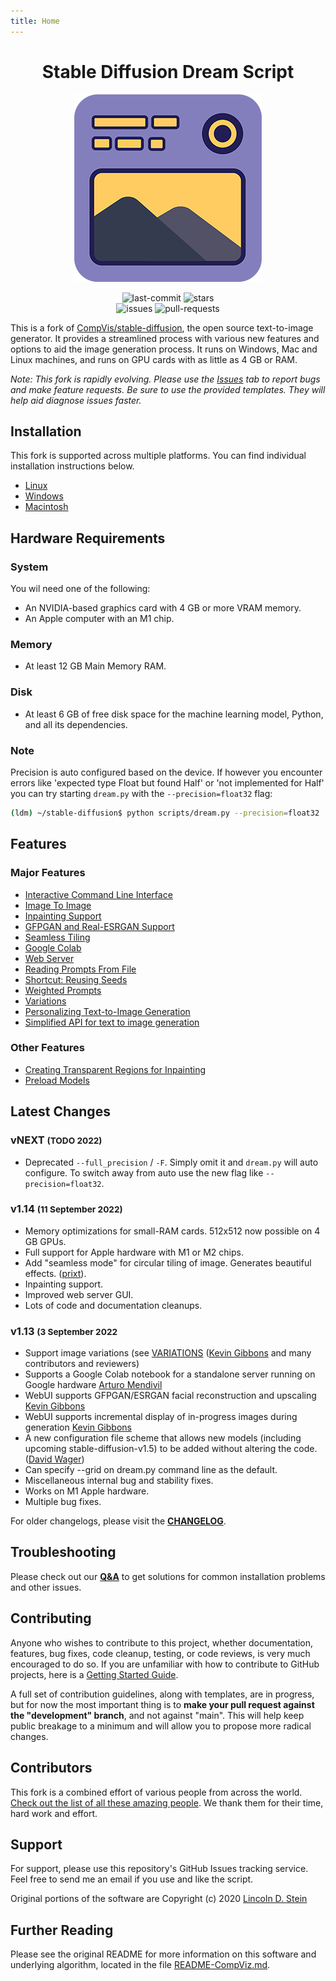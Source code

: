 ```yaml
---
title: Home
---
```


<!--
  The Docs you find here (/docs/*) are built and deployed via mkdocs. If you want to do so from local it is pretty strait forward:

  ```bash
  pip install -r requirements-mkdocs.txt
  mkdocs serve -a localhost:8080
  ```
-->

<h1 align='center'><b>Stable Diffusion Dream Script</b></h1>

<p align='center'>
<img src="./assets/logo.png"/>
</p>

<p align="center">
    <img src="https://img.shields.io/github/last-commit/lstein/stable-diffusion?logo=Python&logoColor=green&style=for-the-badge" alt="last-commit"/>
    <img src="https://img.shields.io/github/stars/lstein/stable-diffusion?logo=GitHub&style=for-the-badge" alt="stars"/>
    <br>
    <img src="https://img.shields.io/github/issues/lstein/stable-diffusion?logo=GitHub&style=for-the-badge" alt="issues"/>
    <img src="https://img.shields.io/github/issues-pr/lstein/stable-diffusion?logo=GitHub&style=for-the-badge" alt="pull-requests"/>
</p>

This is a fork of [CompVis/stable-diffusion](https://github.com/CompVis/stable-diffusion), the open
source text-to-image generator. It provides a streamlined process with various new features and
options to aid the image generation process. It runs on Windows, Mac and Linux machines, and runs on
GPU cards with as little as 4 GB or RAM.

_Note: This fork is rapidly evolving. Please use the
[Issues](https://github.com/lstein/stable-diffusion/issues) tab to report bugs and make feature
requests. Be sure to use the provided templates. They will help aid diagnose issues faster._

## Installation

This fork is supported across multiple platforms. You can find individual installation instructions
below.

- [Linux](installation/INSTALL_LINUX.md)
- [Windows](installation/INSTALL_WINDOWS.md)
- [Macintosh](installation/INSTALL_MAC.md)

## Hardware Requirements

### System

You wil need one of the following:

- An NVIDIA-based graphics card with 4 GB or more VRAM memory.
- An Apple computer with an M1 chip.

### Memory

- At least 12 GB Main Memory RAM.

### Disk

- At least 6 GB of free disk space for the machine learning model, Python, and all its dependencies.

### Note

Precision is auto configured based on the device. If however you encounter
errors like 'expected type Float but found Half' or 'not implemented for Half'
you can try starting `dream.py` with the `--precision=float32` flag:

```bash
(ldm) ~/stable-diffusion$ python scripts/dream.py --precision=float32
```

## Features

### Major Features

- [Interactive Command Line Interface](features/CLI.md)
- [Image To Image](features/IMG2IMG.md)
- [Inpainting Support](features/INPAINTING.md)
- [GFPGAN and Real-ESRGAN Support](features/UPSCALE.md)
- [Seamless Tiling](features/OTHER.md#seamless-tiling)
- [Google Colab](features/OTHER.md#google-colab)
- [Web Server](features/WEB.md)
- [Reading Prompts From File](features/OTHER.md#reading-prompts-from-a-file)
- [Shortcut: Reusing Seeds](features/OTHER.md#shortcuts-reusing-seeds)
- [Weighted Prompts](features/OTHER.md#weighted-prompts)
- [Variations](features/VARIATIONS.md)
- [Personalizing Text-to-Image Generation](features/TEXTUAL_INVERSION.md)
- [Simplified API for text to image generation](features/OTHER.md#simplified-api)

### Other Features

- [Creating Transparent Regions for Inpainting](features/INPAINTING.md#creating-transparent-regions-for-inpainting)
- [Preload Models](features/OTHER.md#preload-models)

## Latest Changes

### vNEXT <small>(TODO 2022)</small>

  - Deprecated `--full_precision` / `-F`. Simply omit it and `dream.py` will auto
    configure. To switch away from auto use the new flag like `--precision=float32`.

### v1.14 <small>(11 September 2022)</small>

- Memory optimizations for small-RAM cards. 512x512 now possible on 4 GB GPUs.
- Full support for Apple hardware with M1 or M2 chips.
- Add "seamless mode" for circular tiling of image. Generates beautiful effects.
  ([prixt](https://github.com/prixt)).
- Inpainting support.
- Improved web server GUI.
- Lots of code and documentation cleanups.

### v1.13 <small>(3 September 2022</small>

- Support image variations (see [VARIATIONS](features/VARIATIONS.md)
  ([Kevin Gibbons](https://github.com/bakkot) and many contributors and reviewers)
- Supports a Google Colab notebook for a standalone server running on Google hardware
  [Arturo Mendivil](https://github.com/artmen1516)
- WebUI supports GFPGAN/ESRGAN facial reconstruction and upscaling
  [Kevin Gibbons](https://github.com/bakkot)
- WebUI supports incremental display of in-progress images during generation
  [Kevin Gibbons](https://github.com/bakkot)
- A new configuration file scheme that allows new models (including upcoming stable-diffusion-v1.5)
  to be added without altering the code. ([David Wager](https://github.com/maddavid12))
- Can specify --grid on dream.py command line as the default.
- Miscellaneous internal bug and stability fixes.
- Works on M1 Apple hardware.
- Multiple bug fixes.

For older changelogs, please visit the **[CHANGELOG](features/CHANGELOG.md)**.

## Troubleshooting

Please check out our **[Q&A](help/TROUBLESHOOT.md)** to get solutions for common installation
problems and other issues.

## Contributing

Anyone who wishes to contribute to this project, whether documentation, features, bug fixes, code
cleanup, testing, or code reviews, is very much encouraged to do so. If you are unfamiliar with how
to contribute to GitHub projects, here is a
[Getting Started Guide](https://opensource.com/article/19/7/create-pull-request-github).

A full set of contribution guidelines, along with templates, are in progress, but for now the most
important thing is to **make your pull request against the "development" branch**, and not against
"main". This will help keep public breakage to a minimum and will allow you to propose more radical
changes.

## Contributors

This fork is a combined effort of various people from across the world.
[Check out the list of all these amazing people](other/CONTRIBUTORS.md). We thank them for their
time, hard work and effort.

## Support

For support, please use this repository's GitHub Issues tracking service. Feel free to send me an
email if you use and like the script.

Original portions of the software are Copyright (c) 2020
[Lincoln D. Stein](https://github.com/lstein)

## Further Reading

Please see the original README for more information on this software and underlying algorithm,
located in the file [README-CompViz.md](other/README-CompViz.md).
